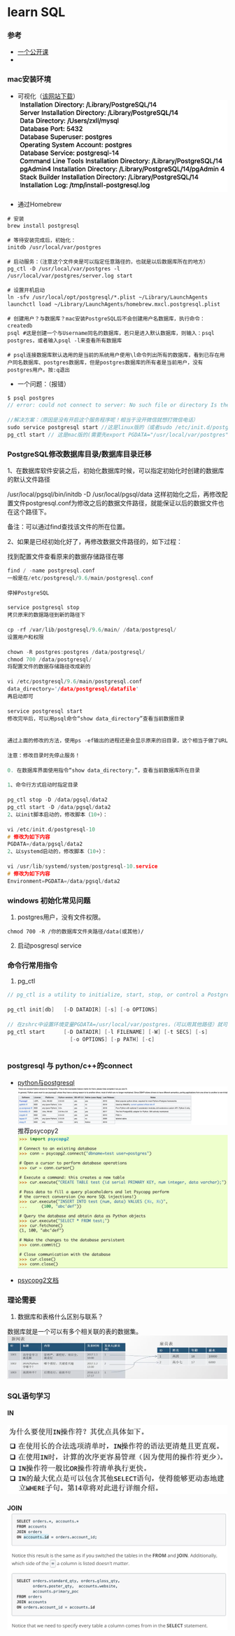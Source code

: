 # learn SQL

### 参考
* [一个公开课](https://classroom.udacity.com/courses/ud198)
* 

### mac安装环境

* 可视化（[该网站下载](https://www.runoob.com/postgresql/mac-install-postgresql.html)）
![mac-sql](learn-SQL.assets/mac-sql.png)

* 通过Homebrew

```shell
# 安装
brew install postgresql

# 等待安装完成后，初始化：
initdb /usr/local/var/postgres

# 启动服务：（注意这个文件夹是可以指定任意路径的，也就是以后数据库所在的地方）
pg_ctl -D /usr/local/var/postgres -l /usr/local/var/postgres/server.log start

# 设置开机启动
ln -sfv /usr/local/opt/postgresql/*.plist ~/Library/LaunchAgents
launchctl load ~/Library/LaunchAgents/homebrew.mxcl.postgresql.plist

# 创建用户？与数据库？mac安装PostgreSQL后不会创建用户名数据库，执行命令：
createdb
psql #这是创建一个与Username同名的数据库，若只是进入默认数据库，则输入：psql postgres，或者输入psql -l来查看所有数据库

# psql连接数据库默认选用的是当前的系统用户使用\l命令列出所有的数据库，看到已存在用户同名数据库、postgres数据库，但是postgres数据库的所有者是当前用户，没有postgres用户。按:q退出
```

* 一个问题：（报错）

```c
$ psql postgres
// error: could not connect to server: No such file or directory Is the server running locally and accepting connections on Unix domain socket "\var/run postgresql/.s.PGSQL.5432"?

//解决方案：（原因是没有开启这个服务程序呢！相当于没开微信就想打微信电话）
sudo service postgresql start //这是linux版的（或者sudo /etc/init.d/postgresql start）
pg_ctl start // 这是mac版的(需要先export PGDATA="/usr/local/var/postgres"或者其他路径)
```


### PostgreSQL修改数据库目录/数据库目录迁移


1、在数据库软件安装之后，初始化数据库时候，可以指定初始化时创建的数据库的默认文件路径

/usr/local/pgsql/bin/initdb -D /usr/local/pgsql/data
这样初始化之后，再修改配置文件postgresql.conf为修改之后的数据文件路径，就能保证以后的数据文件也在这个路径下。

备注：可以通过find查找该文件的所在位置。

2、如果是已经初始化好了，再修改数据文件路径的，如下过程：

找到配置文件查看原来的数据存储路径在哪

```c
find / -name postgresql.conf
一般是在/etc/postgresql/9.6/main/postgresql.conf

停掉PostgreSQL

service postgresql stop
拷贝原来的数据路径到新的路径下

cp -rf /var/lib/postgresql/9.6/main/ /data/postgresql/
设置用户和权限

chown -R postgres:postgres /data/postgresql/
chmod 700 /data/postgresql/
将配置文件的数据存储路径改成新的

vi /etc/postgresql/9.6/main/postgresql.conf
data_directory='/data/postgresql/datafile'
再启动即可

service postgresql start
修改完毕后，可以用psql命令“show data_directory”查看当前数据目录


通过上面的修改的方法，使用ps -ef输出的进程还是会显示原来的旧目录，这个相当于做了URL跳转的操作，但对于运维人员不是那么的友好，那么可以通过修改源头来进行修改。修改方法如下：

注意：修改目录时先停止服务！

0. 在数据库界面使用指令“show data_directory;”，查看当前数据库所在目录

1、命令行方式启动时指定目录

pg_ctl stop -D /data/pgsql/data2
pg_ctl start -D /data/pgsql/data2
2、以init脚本启动的，修改脚本（10+）：

vi /etc/init.d/postgresql-10
# 修改为如下内容
PGDATA=/data/pgsql/data2
2、以systemd启动的，修改脚本（10+）：

vi /usr/lib/systemd/system/postgresql-10.service
# 修改为如下内容
Environment=PGDATA=/data/pgsql/data2
```

### windows 初始化常见问题

1. postgres用户，没有文件权限。

```shell
chmod 700 -R /你的数据库文件夹路径/data(或其他)/
```
2. 启动posgresql service



### 命令行常用指令

1. pg_ctl
```c
// pg_ctl is a utility to initialize, start, stop, or control a PostgreSQL server

pg_ctl init[db]   [-D DATADIR] [-s] [-o OPTIONS]

// 在zshrc中设置环境变量PGDATA=/usr/local/var/postgres，（可以用其他路径）就可以用下面指令启动PostgreSQL server了
pg_ctl start      [-D DATADIR] [-l FILENAME] [-W] [-t SECS] [-s]
                    [-o OPTIONS] [-p PATH] [-c]
                
```

### postgresql 与 python/c++的connect

* [python与postgresql](https://wiki.postgresql.org/wiki/Python)
![python-postgresql](learn-SQL.assets/python&postgresql.png)
推荐psycopy2
![](learn-SQL.assets/psycopg2.png)


* [psycopg2文档](https://www.psycopg.org/docs/)

### 理论需要

1. 数据库和表格什么区别与联系？

数据库就是一个可以有多个相关联的表的数据集。
![database-table](learn-SQL.assets/database-table.png)


### SQL语句学习


#### IN
![sql_IN](learn-SQL.assets/sql_IN.png)

#### JOIN![FROM_JOIN](learn-SQL.assets/FROM_JOIN.png)

